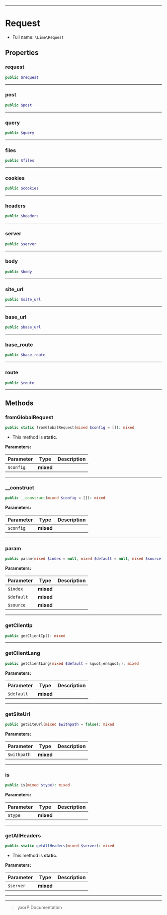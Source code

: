 ***

# Request





* Full name: `\Lime\Request`



## Properties


### request



```php
public $request
```






***

### post



```php
public $post
```






***

### query



```php
public $query
```






***

### files



```php
public $files
```






***

### cookies



```php
public $cookies
```






***

### headers



```php
public $headers
```






***

### server



```php
public $server
```






***

### body



```php
public $body
```






***

### site_url



```php
public $site_url
```






***

### base_url



```php
public $base_url
```






***

### base_route



```php
public $base_route
```






***

### route



```php
public $route
```






***

## Methods


### fromGlobalRequest



```php
public static fromGlobalRequest(mixed $config = []): mixed
```



* This method is **static**.




**Parameters:**

| Parameter | Type | Description |
|-----------|------|-------------|
| `$config` | **mixed** |  |




***

### __construct



```php
public __construct(mixed $config = []): mixed
```








**Parameters:**

| Parameter | Type | Description |
|-----------|------|-------------|
| `$config` | **mixed** |  |




***

### param



```php
public param(mixed $index = null, mixed $default = null, mixed $source = null): mixed
```








**Parameters:**

| Parameter | Type | Description |
|-----------|------|-------------|
| `$index` | **mixed** |  |
| `$default` | **mixed** |  |
| `$source` | **mixed** |  |




***

### getClientIp



```php
public getClientIp(): mixed
```











***

### getClientLang



```php
public getClientLang(mixed $default = &quot;en&quot;): mixed
```








**Parameters:**

| Parameter | Type | Description |
|-----------|------|-------------|
| `$default` | **mixed** |  |




***

### getSiteUrl



```php
public getSiteUrl(mixed $withpath = false): mixed
```








**Parameters:**

| Parameter | Type | Description |
|-----------|------|-------------|
| `$withpath` | **mixed** |  |




***

### is



```php
public is(mixed $type): mixed
```








**Parameters:**

| Parameter | Type | Description |
|-----------|------|-------------|
| `$type` | **mixed** |  |




***

### getAllHeaders



```php
public static getAllHeaders(mixed $server): mixed
```



* This method is **static**.




**Parameters:**

| Parameter | Type | Description |
|-----------|------|-------------|
| `$server` | **mixed** |  |




***


***
> yxorP Documentation

